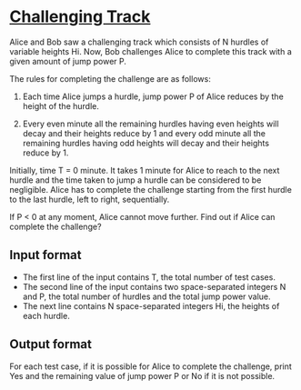 # [Challenging Track][link]

Alice and Bob saw a challenging track which consists of N hurdles of variable heights Hi. Now, Bob challenges Alice to complete this track with a given amount of jump power P.

The rules for completing the challenge are as follows:

1. Each time Alice jumps a hurdle, jump power P of Alice reduces by the height of the hurdle.

2. Every even minute all the remaining hurdles having even heights will decay and their heights reduce by 1 and every odd minute all the remaining hurdles having odd heights will decay and their heights reduce by 1.

Initially, time T = 0 minute. It takes 1 minute for Alice to reach to the next hurdle and the time taken to jump a hurdle can be considered to be negligible. Alice has to complete the challenge starting from the first hurdle to the last hurdle, left to right, sequentially.

If P < 0 at any moment, Alice cannot move further. Find out if Alice can complete the challenge?

## Input format

- The first line of the input contains T, the total number of test cases.
- The second line of the input contains two space-separated integers N and P, the total number of hurdles and the total jump power value.
- The next line contains N space-separated integers Hi, the heights of each hurdle.

## Output format

For each test case, if it is possible for Alice to complete the challenge, print Yes and the remaining value of jump power P or No if it is not possible.

[link]: https://www.hackerearth.com/practice/basic-programming/implementation/basics-of-implementation/practice-problems/algorithm/challenging-track-0d6a36ad/
